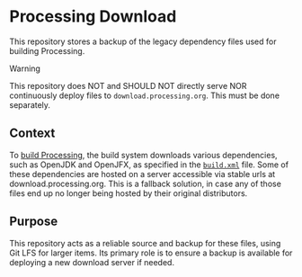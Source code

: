 # Processing Download

This repository stores a backup of the legacy dependency files used for building Processing.

> [!WARNING]
> This repository does NOT and SHOULD NOT directly serve NOR continuously deploy files to `download.processing.org`. This must be done separately.

## Context
To [build Processing](https://github.com/processing/processing4/blob/main/build/README.md), the build system downloads various dependencies, such as OpenJDK and OpenJFX, as specified in the [`build.xml`](https://github.com/processing/processing4/blob/6a2cf8cda35552c62a1a794bb1e20f43fe8ffcda/app/build.xml) file. Some of these dependencies are hosted on a server accessible via stable urls at download.processing.org. This is a fallback solution, in case any of those files end up no longer being hosted by their original distributors.

## Purpose

This repository acts as a reliable source and backup for these files, using Git LFS for larger items. Its primary role is to ensure a backup is available for deploying a new download server if needed. 
